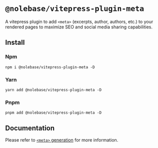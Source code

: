 # `@nolebase/vitepress-plugin-meta`

A vitepress plugin to add `<meta>` (excerpts, author, authors, etc.) to your rendered pages to maximize SEO and social media sharing capabilities.

## Install

### Npm

```shell
npm i @nolebase/vitepress-plugin-meta -D
```

### Yarn

```shell
yarn add @nolebase/vitepress-plugin-meta -D
```

### Pnpm

```shell
pnpm add @nolebase/vitepress-plugin-meta -D
```

## Documentation

Please refer to [`<meta>` generation](https://nolebase-integrations.ayaka.io/en/integrations/vitepress-plugin-meta/) for more information.
